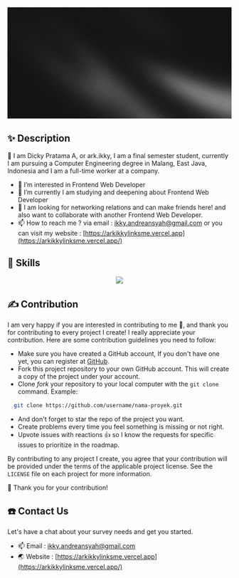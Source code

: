 <!-- <p align="center">
  <a href="https://github.com/arkikky/github-readme-stats">
    <img height=200 align="center" src="https://github-readme-stats.vercel.app/api?username=arkikky&theme=transparent&title_color=FFFFFF&text_color=FFFFFF&icon_color=FFFFFF&border_color=2C2C2C&border_radius=12" />
  </a>
</p> -->

<img src="/.github/images/arkIkky_banner.jpg" alt="Snake animation" width="100%" height="250" />

## ✨ Description

👋 I am Dicky Pratama A, or ark.ikky, I am a final semester student, currently I am pursuing a Computer Engineering degree in Malang, East Java, Indonesia and I am a full-time worker at a company.

- 👀 I’m interested in Frontend Web Developer
- 🌱 I’m currently I am studying and deepening about Frontend Web Developer
- 💞️ I am looking for networking relations and can make friends here! and also want to collaborate with another Frontend Web Developer.
- 📫 How to reach me ? via email : [ikky.andreansyah@gmail.com](https://mailto:ikky.andreansyah@gmail.com) or you can visit my website : [https://arkikkylinksme.vercel.app](https://arkikkylinksme.vercel.app/)

## 💪 Skills

<p align="center">
  <a href="https://skillicons.dev">
    <img src="https://skillicons.dev/icons?i=html,css,sass,bootstrap,tailwind,js,nextjs,git,github,gitlab,postman,figma,discord,vscode" />
  </a>
</p>

## ✍️ Contribution

I am very happy if you are interested in contributing to me 🤗, and thank you for contributing to every project I create! I really appreciate your contribution. Here are some contribution guidelines you need to follow:

- Make sure you have created a GitHub account, If you don't have one yet, you can register at [GitHub](https://github.com/join).
- Fork this project repository to your own GitHub account. This will create a copy of the project under your account.
- Clone _fork_ your repository to your local computer with the `git clone` command. Example:

```bash
  git clone https://github.com/username/nama-proyek.git
```

- And don't forget to star the repo of the project you want.
- Create problems every time you feel something is missing or not right.
- Upvote issues with reactions 👍 so I know the requests for specific issues to prioritize in the roadmap.

By contributing to any project I create, you agree that your contribution will be provided under the terms of the applicable project license. See the `LICENSE` file on each project for more information.

💞️ Thank you for your contribution!

## ☎️ Contact Us

Let's have a chat about your survey needs and get you started.

- 📫 Email : [ikky.andreansyah@gmail.com](https://mailto:ikky.andreansyah@gmail.com)
- 🌏 Website : [https://arkikkylinksme.vercel.app](https://arkikkylinksme.vercel.app/)

###

<!---
arkikky/arkikky is a ✨ special ✨ repository because its `README.md` (this file) appears on your GitHub profile.
You can click the Preview link to take a look at your changes.
--->
